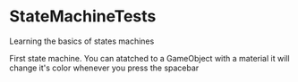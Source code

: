 # StateMachineTests
Learning the basics of states machines

First state machine.
You can atatched to a GameObject with a material it will change it's color whenever you press the spacebar
